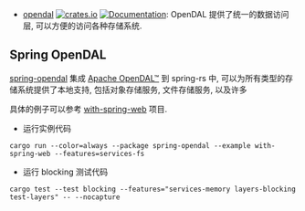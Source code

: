 * [opendal](#spring-opendal) [![crates.io](https://img.shields.io/crates/v/spring-opendal.svg)](https://crates.io/crates/spring-opendal) [![Documentation](https://docs.rs/spring-opendal/badge.svg)](https://docs.rs/spring-opendal): OpenDAL 提供了统一的数据访问层, 可以方便的访问各种存储系统.

## Spring OpenDAL

[spring-opendal](spring-opendal) 集成 [Apache OpenDAL™](https://opendal.apache.org/) 到 spring-rs 中,
可以为所有类型的存储系统提供了本地支持, 包括对象存储服务, 文件存储服务, 以及许多

具体的例子可以参考 [with-spring-web](https://github.com/spring-rs/spring-rs/tree/master/contrib-plugins/spring-opendal/examples/with-spring-web) 项目.

- 运行实例代码

```shell
cargo run --color=always --package spring-opendal --example with-spring-web --features=services-fs
```

- 运行 blocking 测试代码

```shell
cargo test --test blocking --features="services-memory layers-blocking test-layers" -- --nocapture
```
